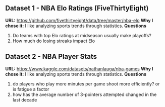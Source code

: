 ## Dataset 1 - NBA Elo Ratings (FiveThirtyEight)
**URL:** https://github.com/fivethirtyeight/data/tree/master/nba-elo
**Why I chose it:** I like analyzing sports trends through statistics.
**Questions**
1. Do teams with top Elo ratings at midseason usually make playoffs?
2. How much do losing streaks impact Elo

## Dataset 2 - NBA Player Stats
**URL:** https://www.kaggle.com/datasets/nathanlauga/nba-games
**Why I chose it:** I like analyzing sports trends through statistics.
**Questions**
1. do players who play more minutes per game shoot more efficiently? or is fatigue a factor
2. how has the average number of 3-pointers attempted changed in the last decade
